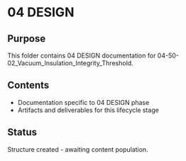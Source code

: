 # 04 DESIGN

## Purpose
This folder contains 04 DESIGN documentation for 04-50-02_Vacuum_Insulation_Integrity_Threshold.

## Contents
- Documentation specific to 04 DESIGN phase
- Artifacts and deliverables for this lifecycle stage

## Status
Structure created - awaiting content population.
